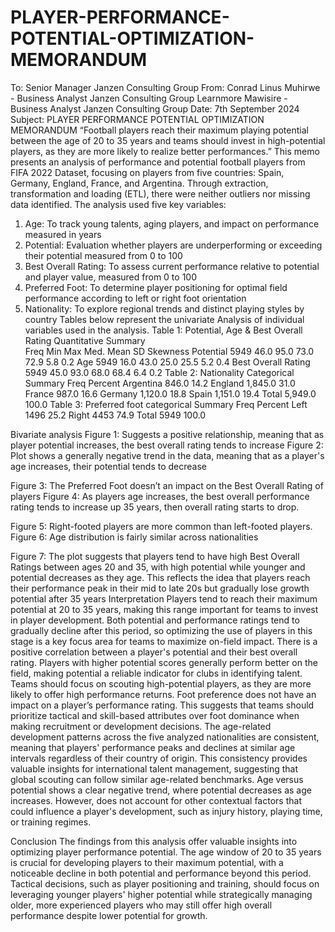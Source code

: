 # PLAYER-PERFORMANCE-POTENTIAL-OPTIMIZATION-MEMORANDUM
To: Senior Manager 
Janzen Consulting Group
From: Conrad Linus Muhirwe - Business Analyst Janzen Consulting Group
            Learnmore Mawisire - Business Analyst Janzen Consulting Group
Date: 7th September 2024
Subject: PLAYER PERFORMANCE POTENTIAL OPTIMIZATION MEMORANDUM
“Football players reach their maximum playing potential between the age of 20 to 35 years and teams should invest in high-potential players, as they are more likely to realize better performances.”
This memo presents an analysis of performance and potential football players from FIFA 2022 Dataset, focusing on players from five countries: Spain, Germany, England, France, and Argentina. Through extraction, transformation and loading (ETL), there were neither outliers nor missing data identified. The analysis used five key variables:
1.	Age: To track young talents, aging players, and impact on performance measured in years
2.	Potential: Evaluation whether players are underperforming or exceeding their potential measured from 0 to 100
3.	Best Overall Rating: To assess current performance relative to potential and player value, measured from 0 to 100
4.	Preferred Foot: To determine player positioning for optimal field performance according to left or right foot orientation
5.	Nationality: To explore regional trends and distinct playing styles by country
Tables below represent the univariate Analysis of individual variables used in the analysis.
Table 1: Potential, Age & Best Overall Rating Quantitative Summary	
	Freq	Min	Max	Med.	Mean	SD	Skewness
Potential	5949	46.0	95.0	73.0	72.9	5.8	0.2
Age	5949	16.0	43.0	25.0	25.5	5.2	0.4
Best Overall Rating	5949	45.0	93.0	68.0	68.4	6.4	0.2
Table 2: Nationality Categorical Summary
 	Freq	Percent
Argentina	                       846.0 	14.2
England	                    1,845.0 	31.0
France	                       987.0 	16.6
Germany	                    1,120.0 	18.8
Spain	                    1,151.0 	19.4
Total	                    5,949.0 	100.0
Table 3: Preferred foot categorical Summary
 	Freq	Percent
Left	1496	                  25.2 
Right	4453	                  74.9 
Total	5949	                100.0 




Bivariate analysis
Figure 1: Suggests a positive relationship, meaning that as player potential increases, the best overall rating tends to increase
Figure 2:   Plot shows a generally negative trend in the data, meaning that as a player's age increases, their potential tends to decrease

Figure 3: The Preferred Foot doesn’t an impact on the Best Overall Rating of players
Figure 4: As players age increases, the best overall performance rating tends to increase up 35 years, then overall rating starts to drop.

Figure 5: Right-footed players are more common than left-footed players.
Figure 6: Age distribution is fairly similar across nationalities

Figure 7:  The plot suggests that players tend to have high Best Overall Ratings between ages 20 and 35, with high potential while younger and potential decreases as they age. This reflects the idea that players reach their performance peak in their mid to late 20s but gradually lose growth potential after 35 years
Interpretation
Players tend to reach their maximum potential at 20 to 35 years, making this range important for teams to invest in player development. Both potential and performance ratings tend to gradually decline after this period, so optimizing the use of players in this stage is a key focus area for teams to maximize on-field impact.
There is a positive correlation between a player's potential and their best overall rating. Players with higher potential scores generally perform better on the field, making potential a reliable indicator for clubs in identifying talent. Teams should focus on scouting high-potential players, as they are more likely to offer high performance returns.
Foot preference does not have an impact on a player’s performance rating. This suggests that teams should prioritize tactical and skill-based attributes over foot dominance when making recruitment or development decisions.
The age-related development patterns across the five analyzed nationalities are consistent, meaning that players' performance peaks and declines at similar age intervals regardless of their country of origin. This consistency provides valuable insights for international talent management, suggesting that global scouting can follow similar age-related benchmarks.
Age versus potential shows a clear negative trend, where potential decreases as age increases. However, does not account for other contextual factors that could influence a player's development, such as injury history, playing time, or training regimes.

Conclusion 
The findings from this analysis offer valuable insights into optimizing player performance potential. The age window of 20 to 35 years is crucial for developing players to their maximum potential, with a noticeable decline in both potential and performance beyond this period. Tactical decisions, such as player positioning and training, should focus on leveraging younger players' higher potential while strategically managing older, more experienced players who may still offer high overall performance despite lower potential for growth.

